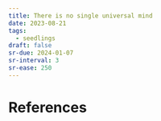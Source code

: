 ```yaml
---
title: There is no single universal mind
date: 2023-08-21
tags:
  - seedlings
draft: false
sr-due: 2024-01-07
sr-interval: 3
sr-ease: 250
---
```




# References

